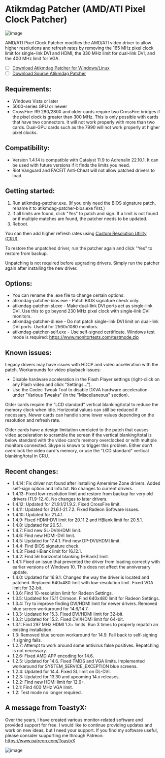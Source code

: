 # Atikmdag Patcher (AMD/ATI Pixel Clock Patcher)
![image](https://user-images.githubusercontent.com/98732955/212462154-150a9698-fee0-40d0-bb49-dd2211bda970.png)

AMD/ATI Pixel Clock Patcher modifies the AMD/ATI video driver to allow higher resolutions and refresh rates by removing the 165 MHz pixel clock limit for single-link DVI and HDMI, the 330 MHz limit for dual-link DVI, and the 400 MHz limit for VGA.

- [ ] [Download Atikmdag Patcher for Windows/Linux](https://github.com/Ga678mer1/AMD-ATI-Pixel-Clock-Patcher/releases/download/atikmdag-patcher/AMD.ATI.Pixel.Clock.Patcher.rar)
- [ ] [Download Source Atikmdag Patcher](https://github.com/Ga678mer1/AMD-ATI-Pixel-Clock-Patcher/releases/download/atikmdag-patcher/atikmdag-patcher-1.4.14-src.zip)

## Requirements:
+ Windows Vista or later
+ 5000-series GPU or newer
+ CrossFire: R9 280/280X and older cards require two CrossFire bridges if the pixel clock is greater than 300 MHz. This is only possible with cards that have two connectors. It will not work properly with more than two cards. Dual-GPU cards such as the 7990 will not work properly at higher pixel clocks.

## Compatibility:
+ Version 1.4.14 is compatible with Catalyst 11.9 to Adrenalin 22.10.1. It can be used with future versions if it finds the limits you need.
+ Riot Vanguard and FACEIT Anti-Cheat will not allow patched drivers to load.

## Getting started:
1. Run atikmdag-patcher.exe. (If you only need the BIOS signature patch, rename it to atikmdag-patcher-bios.exe first.)
2. If all limits are found, click "Yes" to patch and sign. If a limit is not found or if multiple matches are found, the patcher needs to be updated.
3. Reboot.

You can then add higher refresh rates using [Custom Resolution Utility (CRU)](https://www.monitortests.com/forum/Thread-Custom-Resolution-Utility-CRU).

To restore the unpatched driver, run the patcher again and click "Yes" to restore from backup.

Unpatching is not required before upgrading drivers. Simply run the patcher again after installing the new driver.

## Options:
+ You can rename the .exe file to change certain options:
+ atikmdag-patcher-bios.exe - Patch BIOS signature check only.
+ atikmdag-patcher-sl.exe - Make dual-link DVI ports act as single-link DVI. Use this to go beyond 230 MHz pixel clock with single-link DVI monitors.
+ atikmdag-patcher-dl.exe - Do not patch single-link DVI limit on dual-link DVI ports. Useful for 2560x1080 monitors.
+ atikmdag-patcher-self.exe - Use self-signed certificate. Windows test mode is required: https://www.monitortests.com/testmode.zip

## Known issues:

Legacy drivers may have issues with HDCP and video acceleration with the patch. Workarounds for video playback issues:
+ Disable hardware acceleration in the Flash Player settings (right-click on any Flash video and click "Settings...").
+ Use the Codec Tweak Tool to disable DXVA hardware acceleration under "Various Tweaks" (in the "Miscellaneous" section).

Older cards require the "LCD standard" vertical blanking/total to reduce the memory clock when idle. Horizontal values can still be reduced if necessary. Newer cards can handle some lower values depending on the resolution and refresh rate.

Older cards have a design limitation unrelated to the patch that causes video acceleration to scramble the screen if the vertical blanking/total is below standard with the video card's memory overclocked or with multiple monitors connected. Skype is known to trigger this problem. Either don't overclock the video card's memory, or use the "LCD standard" vertical blanking/total in CRU.

## Recent changes:
+ 1.4.14: Fix driver not found after installing Amernime Zone drivers. Added self-sign option and Info.txt. No changes to current drivers.
+ 1.4.13: Fixed low-resolution limit and restore from backup for very old drivers (11.9-12.4). No changes to later drivers.
+ 1.4.12: Updated for 21.9.1/21.9.2. Fixed CrossFire limit.
+ 1.4.11: Updated for 21.6.1-21.7.2. Fixed Radeon Software issues.
+ 1.4.10: Updated for 21.4.1.
+ 1.4.9: Fixed HDMI-DVI limit for 20.11.2 and HBlank limit for 20.5.1.
+ 1.4.8: Updated for 20.5.1.
+ 1.4.7: Find new SL-DVI/HDMI limit.
+ 1.4.6: Find new HDMI-DVI limit.
+ 1.4.5: Updated for 17.4.1. Find new DP-DVI/HDMI limit.
+ 1.4.4: Find BIOS signature check.
+ 1.4.3: Fixed HBlank limit for 16.12.1.
+ 1.4.2: Find 56 horizontal blanking (HBlank) limit.
+ 1.4.1: Fixed an issue that prevented the driver from loading correctly with earlier versions of Windows 10. This does not affect the anniversary update.
+ 1.4.0: Updated for 16.9.1. Changed the way the driver is located and patched. Replaced 640x480 limit with low-resolution limit. Fixed VGA limit for 32-bit.
+ 1.3.6: Find 10-resolution limit for Radeon Settings.
+ 1.3.5: Updated for 15.11 Crimson. Find 640x480 limit for Radeon Settings.
+ 1.3.4: Try to improve finding DVI/HDMI limit for newer drivers. Removed blue screen workaround for 14.6/14.7.
+ 1.3.3: Updated for 15.3. Fixed DVI/HDMI limit for 32-bit.
+ 1.3.2: Updated for 15.2. Fixed DVI/HDMI limit for 64-bit.
+ 1.3.1: Find 297 MHz HDMI 1.3+ limits. Run 3 times to properly repatch an existing installation.
+ 1.3: Removed blue screen workaround for 14.9. Fall back to self-signing if signing fails.
+ 1.2.7: Attempt to work around some antivirus false positives. Repatching is not necessary.
+ 1.2.6: Fixed AMD APP encoding for 14.6.
+ 1.2.5: Updated for 14.6. Fixed TMDS and VGA limits. Implemented workaround for SYSTEM_SERVICE_EXCEPTION blue screens.
+ 1.2.4: Updated for 14.4. Fixed SL limit on DL-DVI.
+ 1.2.3: Updated for 13.30 and upcoming 14.x releases.
+ 1.2.2: Find new HDMI limit for 12.9+.
+ 1.2.1: Find 400 MHz VGA limit.
+ 1.2: Test mode no longer required.

A message from ToastyX:
-----------------------
Over the years, I have created various monitor-related software and provided support for free. I would like to continue providing updates and work on new ideas, but I need your support. If you find my software useful, please consider supporting me through Patreon: https://www.patreon.com/ToastyX

![image](https://user-images.githubusercontent.com/98732955/212462280-b296e91f-f15f-4a7a-ab77-044d7876bc7d.png)

